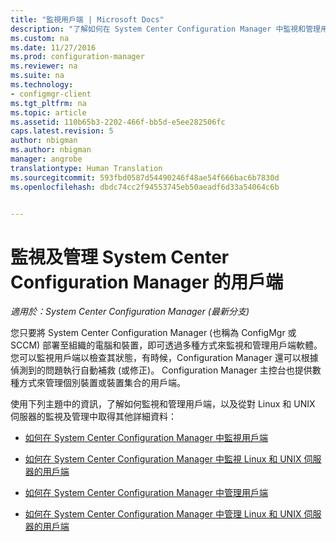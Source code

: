 ```yaml
---
title: "監視用戶端 | Microsoft Docs"
description: "了解如何在 System Center Configuration Manager 中監視和管理用戶端。"
ms.custom: na
ms.date: 11/27/2016
ms.prod: configuration-manager
ms.reviewer: na
ms.suite: na
ms.technology:
- configmgr-client
ms.tgt_pltfrm: na
ms.topic: article
ms.assetid: 110b65b3-2202-466f-bb5d-e5ee282506fc
caps.latest.revision: 5
author: nbigman
ms.author: nbigman
manager: angrobe
translationtype: Human Translation
ms.sourcegitcommit: 593fbd0587d54490246f48ae54f666bac6b7830d
ms.openlocfilehash: dbdc74cc2f94553745eb50aeadf6d33a54064c6b


---
```

# <a name="monitor-and-manage-clients-in-system-center-configuration-manager"></a>監視及管理 System Center Configuration Manager 的用戶端

*適用於：System Center Configuration Manager (最新分支)*

您只要將 System Center Configuration Manager (也稱為 ConfigMgr 或 SCCM) 部署至組織的電腦和裝置，即可透過多種方式來監視和管理用戶端軟體。  您可以監視用戶端以檢查其狀態，有時候，Configuration Manager 還可以根據偵測到的問題執行自動補救 (或修正)。 Configuration Manager 主控台也提供數種方式來管理個別裝置或裝置集合的用戶端。  

 使用下列主題中的資訊，了解如何監視和管理用戶端，以及從對 Linux 和 UNIX 伺服器的監視及管理中取得其他詳細資料：  

-   [如何在 System Center Configuration Manager 中監視用戶端](../../../core/clients/manage/monitor-clients.md)  

-   [如何在 System Center Configuration Manager 中監視 Linux 和 UNIX 伺服器的用戶端](../../../core/clients/manage/monitor-clients-for-linux-and-unix-servers.md)  

-   [如何在 System Center Configuration Manager 中管理用戶端](../../../core/clients/manage/manage-clients.md)  

-   [如何在 System Center Configuration Manager 中管理 Linux 和 UNIX 伺服器的用戶端](../../../core/clients/manage/manage-clients-for-linux-and-unix-servers.md)  



<!--HONumber=Dec16_HO3-->


